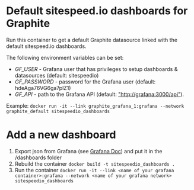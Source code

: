 
# Default sitespeed.io dashboards for Graphite

Run this container to get a default Graphite datasource linked with the default sitespeed.io dashboards.

The following environment variables can be set:

* *GF_USER* - Grafana user that has privileges to setup dashboards & datasources (default: sitespeedio)
* *GF_PASSWORD* - password for the Grafana user (default: hdeAga76VG6ga7plZ1)
* *GF_API*  - path to the Grafana API (default: ["http://grafana:3000/api"](http://grafana:3000/api)).

Example: `docker run -it --link graphite_grafana_1:grafana --network graphite_default sitespeedio_dashboards`

# Add a new dashboard

1. Export json from Grafana (see [Grafana Doc](http://docs.grafana.org/reference/export_import/)) and put it in the /dashboards folder
1. Rebuild the container `docker build -t sitespeedio_dashboards .`
1. Run the container `docker run -it --link <name of your grafana container>:grafana --network <name of your grafana network> sitespeedio_dashboards`
